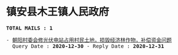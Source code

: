 # 镇安县木王镇人民政府
<pre><b>TOTAL MAILS : 1</b></pre>
<pre>
- <a href="../../categories/mails/6760.md">朝阳村委会修光伏电站占用村民土地，损毁经济林作物，补偿资金问题</a><br/>  Query Date : <b>2020-12-30</b> - Reply Date : <b>2020-12-31</b>
</pre>